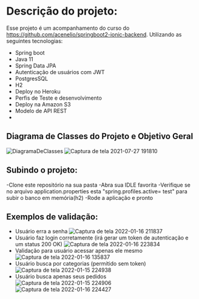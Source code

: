 # Descrição do projeto:
Esse projeto é um acompanhamento do curso do https://github.com/acenelio/springboot2-ionic-backend. Utilizando as seguintes tecnologias:
- Spring boot
- Java 11
- Spring Data JPA
- Autenticação de usuários com JWT
- PostgresSQL
- H2
- Deploy no Heroku
- Perfis de Teste e desenvolvimento 
- Deploy na Amazon S3
- Modelo de API REST
- 
## Diagrama de Classes do Projeto e Objetivo Geral
![DiagramaDeClasses](https://user-images.githubusercontent.com/83103221/149698116-fb330f3e-f9bc-423a-ab3c-09b61f3cddfd.png)
![Captura de tela 2021-07-27 191810](https://user-images.githubusercontent.com/83103221/149698755-51ff9581-ca14-45f5-8dfa-9f3aaba8cd52.png)

## Subindo o projeto:
-Clone este repositório na sua pasta
-Abra sua IDLE favorita
-Verifique se no arquivo application.properties esta "spring.profiles.active= test" para subir o banco em memória(h2)
-Rode a aplicação e pronto

## Exemplos de validação:
- Usuário erra a senha 
![Captura de tela 2022-01-16 211837](https://user-images.githubusercontent.com/83103221/149699403-b992fc53-60d0-4b72-adda-069bd97f682a.png)
- Usuário faz login corretamente (irá gerar um token de autenticação e um status 200 OK)
![Captura de tela 2022-01-16 223834](https://user-images.githubusercontent.com/83103221/149699802-130e2ae4-e393-4899-8b82-045e33acb5b4.png)
- Validação para usuário acessar apenas ele mesmo
![Captura de tela 2022-01-16 135837](https://user-images.githubusercontent.com/83103221/149699952-15ebf51c-af63-4bc5-a737-dedcd10c2902.png)
- Usuário busca por categorias (permitido sem token)
![Captura de tela 2022-01-15 224938](https://user-images.githubusercontent.com/83103221/149700030-ff0b9d2d-9af2-4fc9-ad5c-5ef6ec95d401.png)
- Usuário busca apenas seus pedidos
![Captura de tela 2022-01-15 224906](https://user-images.githubusercontent.com/83103221/149700078-d2eb18ce-bf80-4dfd-a704-b2157353fc9d.png)
![Captura de tela 2022-01-16 224427](https://user-images.githubusercontent.com/83103221/149700402-bca28307-2a61-4afd-a94d-4de8618839eb.png)

